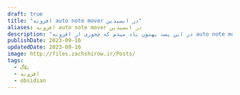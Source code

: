 ```yaml
---
draft: true
title: "افزونه auto note mover در ابسیدین"
aliases: افزونه auto note mover در ابسیدین
description: "در این پست بهتون یاد میدم که چجوری از افزونه auto note mover برای داشتن یک محفظه یادداشت های تمیز و مرتب استفاده کنید."
publishDate: 2023-09-16
updatedDate: 2023-09-16
image: http://files.zachshirow.ir/Posts/
tags:
  - بلاگ
  - افزونه
  - obsidian
---
```





